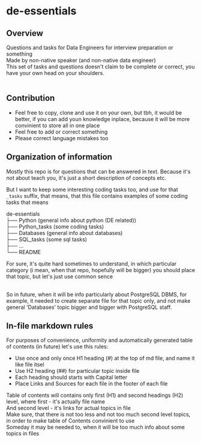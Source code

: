 # de-essentials

## Overview
Questions and tasks for Data Engineers for interview preparation or something<br/>
Made by non-native speaker (and non-native data engineer)<br/>
This set of tasks and questions doesn't claim to be complete or correct, you have your own head on your shoulders.<br/><br/>

## Contribution
* Feel free to copy, clone and use it on your own, but tbh, it would be better, if you can add youn knowledge inplace, because it will be more convinient to store all in one place
* Feel free to add or correct something
* Please correct language mistakes too

## Organization of information
Mostly this repo is for questions that can be answered in text.
Because it's not about teach you, it's just a short description of concepts etc.

But I want to keep some interesting coding tasks too, and use for that `_tasks` suffix, that means, that this file contains examples of some coding tasks that means

de-essentials<br/>
├── Python     		(general info about python (DE related))<br/>
├── Python_tasks	(some coding tasks)<br/>
├── Databases		(general info about databases)<br/>
├── SQL_tasks		(some sql tasks)<br/>
├── ...<br/>
└── README<br/>

For sure, it's quite hard sometimes to understand, in which particular category (i mean, when that repo, hopefully will be bigger) you should place that topic, but let's just use common sence<br/><br/>

So in future, when it will be info particularly about PostgreSQL DBMS, for example, it needed to create separate file for that topic only, and not make general 'Databases' topic bigger and bigger with PostgreSQL staff.

## In-file markdown rules

For purposes of convenience, uniformity and automatically generated table of contents (in future) let's use this rules:

* Use once and only once H1 heading (\#) at the top of md file, and name it like file itsel
* Use H2 heading (\#\#) for particular topic inside file
* Each heading should starts with Capital letter
* Place Links and Sources for each file in the footer of each file

Table of contents will contains only first (H1) and second headings (H2) level, where first - it's actually file name <br>
And second level - it's links for actual topics in file<br>
Make sure, that there is not too less and not too much second level topics, in order to make table of Contents convinient to use<br>
Someday it may be needed to, when it will be too much info about some topics in files

